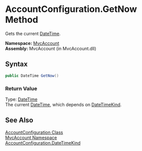 AccountConfiguration.GetNow Method
==================================
Gets the current [DateTime][1].

**Namespace:** [MvcAccount][2]  
**Assembly:** MvcAccount (in MvcAccount.dll)

Syntax
------

```csharp
public DateTime GetNow()
```

### Return Value
Type: [DateTime][1]  
The current [DateTime][1], which depends on [DateTimeKind][3].

See Also
--------
[AccountConfiguration Class][4]  
[MvcAccount Namespace][2]  
[AccountConfiguration.DateTimeKind][3]  

[1]: http://msdn.microsoft.com/en-us/library/03ybds8y
[2]: ../README.md
[3]: DateTimeKind.md
[4]: README.md